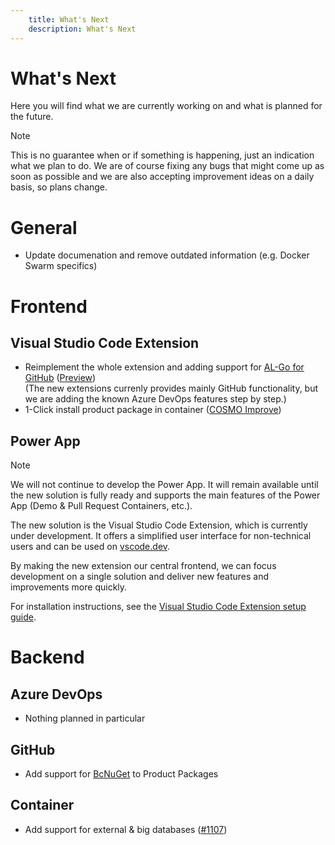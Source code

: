 ```yaml
---
    title: What's Next
    description: What's Next
---
```


# What's Next

Here you will find what we are currently working on and what is planned for the future.
> [!NOTE]
> This is no guarantee when or if something is happening, just an indication what we plan to do. We are of course fixing any bugs that might come up as soon as possible and we are also accepting improvement ideas on a daily basis, so plans change.

# General

- Update documenation and remove outdated information (e.g. Docker Swarm specifics)

# Frontend

## Visual Studio Code Extension

- Reimplement the whole extension and adding support for [AL-Go for GitHub](https://github.com/microsoft/AL-Go) ([Preview](https://marketplace.visualstudio.com/items?itemName=cosmoconsult.cosmo-alpaca))\
  (The new extensions currenly provides mainly GitHub functionality, but we are adding the known Azure DevOps features step by step.)
- 1-Click install product package in container ([COSMO Improve](https://improve.cosmoconsult.com/ideas/I-0162))

## Power App

> [!NOTE]
> We will not continue to develop the Power App. It will remain available until the new solution is fully ready and supports the main features of the Power App (Demo & Pull Request Containers, etc.).
>
> The new solution is the Visual Studio Code Extension, which is currently under development. It offers a simplified user interface for non-technical users and can be used on [vscode.dev](https://vscode.dev).
>
> By making the new extension our central frontend, we can focus development on a single solution and deliver new features and improvements more quickly.
>
> For installation instructions, see the [Visual Studio Code Extension setup guide](../getting-started/vscode-dev.md).

# Backend

## Azure DevOps

- Nothing planned in particular

## GitHub

- Add support for [BcNuGet](https://github.com/BusinessCentralApps/GenerateBcNuGet?tab=readme-ov-file#using-github) to Product Packages

## Container

- Add support for external & big databases ([#1107](https://dev.azure.com/cc-ppi/General/_workitems/edit/1107))
